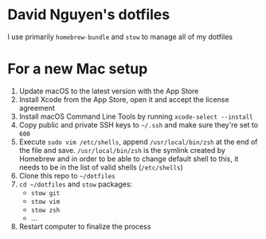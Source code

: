 # David Nguyen's dotfiles

I use primarily `homebrew-bundle` and `stow` to manage all of my dotfiles

# For a new Mac setup

1. Update macOS to the latest version with the App Store
2. Install Xcode from the App Store, open it and accept the license agreement
3. Install macOS Command Line Tools by running `xcode-select --install`
4. Copy public and private SSH keys to `~/.ssh` and make sure they're set to `600`
5. Execute `sudo vim /etc/shells`, append `/usr/local/bin/zsh` at the end of the file and save. `/usr/local/bin/zsh` is the symlink created by Homebrew and in order to be able to change default shell to this, it needs to be in the list of valid shells (`/etc/shells`)
6. Clone this repo to `~/dotfiles`
7. `cd ~/dotfiles` and `stow` packages:
    - `stow git`
    - `stow vim`
    - `stow zsh`
    - ...
8. Restart computer to finalize the process
